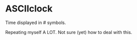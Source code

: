 ASCIIclock
==========

Time displayed in # symbols.

Repeating myself A LOT. Not sure (yet) how to deal with this.
